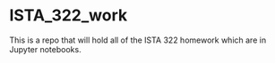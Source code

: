 # ISTA_322_work
This is a repo that will hold all of the ISTA 322 homework which are in Jupyter notebooks.
